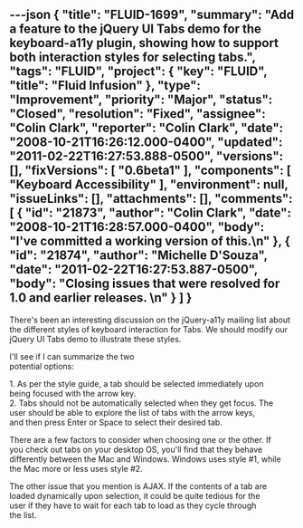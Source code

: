 ---json
{
  "title": "FLUID-1699",
  "summary": "Add a feature to the jQuery UI Tabs demo for the keyboard-a11y plugin, showing how to support both interaction styles for selecting tabs.",
  "tags": "FLUID",
  "project": {
    "key": "FLUID",
    "title": "Fluid Infusion"
  },
  "type": "Improvement",
  "priority": "Major",
  "status": "Closed",
  "resolution": "Fixed",
  "assignee": "Colin Clark",
  "reporter": "Colin Clark",
  "date": "2008-10-21T16:26:12.000-0400",
  "updated": "2011-02-22T16:27:53.888-0500",
  "versions": [],
  "fixVersions": [
    "0.6beta1"
  ],
  "components": [
    "Keyboard Accessibility"
  ],
  "environment": null,
  "issueLinks": [],
  "attachments": [],
  "comments": [
    {
      "id": "21873",
      "author": "Colin Clark",
      "date": "2008-10-21T16:28:57.000-0400",
      "body": "I've committed a working version of this.\n"
    },
    {
      "id": "21874",
      "author": "Michelle D'Souza",
      "date": "2011-02-22T16:27:53.887-0500",
      "body": "Closing issues that were resolved for 1.0 and earlier releases.&#x20;\n"
    }
  ]
}
---
There's been an interesting discussion on the jQuery-a11y mailing list about the different styles of keyboard interaction for Tabs. We should modify our jQuery UI Tabs demo to illustrate these styles.

I'll see if I can summarize the two  \
potential options:

1\. As per the style guide, a tab should be selected immediately upon  \
being focused with the arrow key.\
2\. Tabs should not be automatically selected when they get focus. The  \
user should be able to explore the list of tabs with the arrow keys,  \
and then press Enter or Space to select their desired tab.

There are a few factors to consider when choosing one or the other. If  \
you check out tabs on your desktop OS, you'll find that they behave  \
differently between the Mac and Windows. Windows uses style #1, while  \
the Mac more or less uses style #2.

The other issue that you mention is AJAX. If the contents of a tab are  \
loaded dynamically upon selection, it could be quite tedious for the  \
user if they have to wait for each tab to load as they cycle through  \
the list.

        